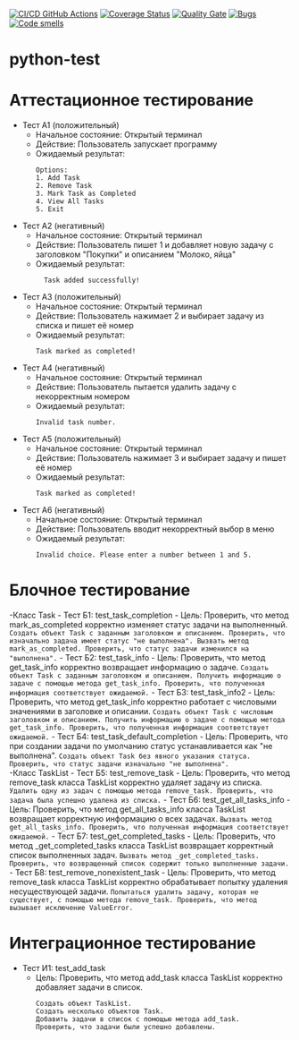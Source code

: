 [![CI/CD GitHub Actions](https://github.com/Scrooge2727/python-test/actions/workflows/main.yml/badge.svg)](https://github.com/Scrooge2727/python-test/actions/workflows/main.yml)
[![Coverage Status](https://coveralls.io/repos/Scrooge2727/python-test/badge.svg?branch=main)](https://coveralls.io/github/Scrooge2727/python-test?branch=main)
[![Quality Gate](https://sonarcloud.io/api/project_badges/measure?project=Scrooge2727_python-test&metric=alert_status)](https://sonarcloud.io/dashboard?id=Scrooge2727_python-test)
[![Bugs](https://sonarcloud.io/api/project_badges/measure?project=Scrooge2727_python-test&metric=bugs)](https://sonarcloud.io/summary/new_code?id=Scrooge2727_python-test)
[![Code smells](https://sonarcloud.io/api/project_badges/measure?project=Scrooge2727_python-test&metric=code_smells)](https://sonarcloud.io/dashboard?id=Scrooge2727_python-test)
# python-test
# Аттестационное тестирование
  - Тест А1 (положительный)
    - Начальное состояние: Открытый терминал
    - Действие: Пользователь запускает программу
    - Ожидаемый результат:
        ```            
      	Options:
        1. Add Task
        2. Remove Task
        3. Mark Task as Completed
        4. View All Tasks
        5. Exit

        ```               
  - Тест А2 (негативный)
    - Начальное состояние: Открытый терминал
    - Действие: Пользователь пишет 1 и добавляет новую задачу с заголовком "Покупки" и описанием "Молоко, яйца"
    - Ожидаемый результат: 
      ```                  
     	Task added successfully!
      ```                         
  - Тест А3 (положительный)
    - Начальное состояние: Открытый терминал
    - Действие: Пользователь нажимает 2 и выбирает задачу из списка и пишет её номер
    - Ожидаемый результат: 
        ```                     
      	Task marked as completed!
        ```                      
  - Тест А4 (негативный)
    - Начальное состояние: Открытый терминал
    - Действие: Пользователь пытается удалить задачу с некорректным номером
    - Ожидаемый результат: 
        ```                           
      	Invalid task number.
        ```                           
  - Тест А5 (положительный)
    - Начальное состояние: Открытый терминал
    - Действие: Пользователь нажимает 3 и выбирает задачу и пишет её номер
    - Ожидаемый результат: 
        ```                            
      	Task marked as completed!
        ```                     
  - Тест А6 (негативный)
    - Начальное состояние: Открытый терминал</li>
    - Действие: Пользователь вводит некорректный выбор в меню</li>
    - Ожидаемый результат: 
        ```                       
      	Invalid choice. Please enter a number between 1 and 5.
        ```
# Блочное тестирование
  -Класс Task
    - Тест Б1: test_task_completion
      - Цель: Проверить, что метод mark_as_completed корректно изменяет статус задачи на выполненный.
        ```
        Создать объект Task с заданным заголовком и описанием.
        Проверить, что изначально задача имеет статус "не выполнена".
        Вызвать метод mark_as_completed.
        Проверить, что статус задачи изменился на "выполнена".
          ```
    - Тест Б2: test_task_info
      -  Цель: Проверить, что метод get_task_info корректно возвращает информацию о задаче.
         ```
         Создать объект Task с заданным заголовком и описанием.
         Получить информацию о задаче с помощью метода get_task_info.
         Проверить, что полученная информация соответствует ожидаемой.
         ```
    - Тест Б3: test_task_info2
      - Цель: Проверить, что метод get_task_info корректно работает с числовыми значениями в заголовке и описании.
        ```
        Создать объект Task с числовым заголовком и описанием.
        Получить информацию о задаче с помощью метода get_task_info.
        Проверить, что полученная информация соответствует ожидаемой.
        ```
    - Тест Б4: test_task_default_completion
      - Цель: Проверить, что при создании задачи по умолчанию статус устанавливается как "не выполнена".
        ```
        Создать объект Task без явного указания статуса.
        Проверить, что статус задачи изначально "не выполнена".
        ```  
  -Класс TaskList
    - Тест Б5: test_remove_task
      - Цель: Проверить, что метод remove_task класса TaskList корректно удаляет задачу из списка.
        ```
        Удалить одну из задач с помощью метода remove_task.
        Проверить, что задача была успешно удалена из списка.
        ```
    - Тест Б6: test_get_all_tasks_info
      - Цель: Проверить, что метод get_all_tasks_info класса TaskList возвращает корректную информацию о всех задачах.
        ```
        Вызвать метод get_all_tasks_info.
        Проверить, что полученная информация соответствует ожидаемой.
        ```
    - Тест Б7: test_get_completed_tasks
      - Цель: Проверить, что метод _get_completed_tasks класса TaskList возвращает корректный список выполненных задач.
        ```
        Вызвать метод _get_completed_tasks.
        Проверить, что возвращенный список содержит только выполненные задачи.
        ```
    - Тест Б8: test_remove_nonexistent_task
      - Цель: Проверить, что метод remove_task класса TaskList корректно обрабатывает попытку удаления несуществующей задачи.
        ```
        Попытаться удалить задачу, которая не существует, с помощью метода remove_task.
        Проверить, что метод вызывает исключение ValueError.
        ```
# Интеграционное тестирование
  - Тест И1: test_add_task
    - Цель: Проверить, что метод add_task класса TaskList корректно добавляет задачи в список.
      ```
      Создать объект TaskList.
      Создать несколько объектов Task.
      Добавить задачи в список с помощью метода add_task.
      Проверить, что задачи были успешно добавлены.
      ```
